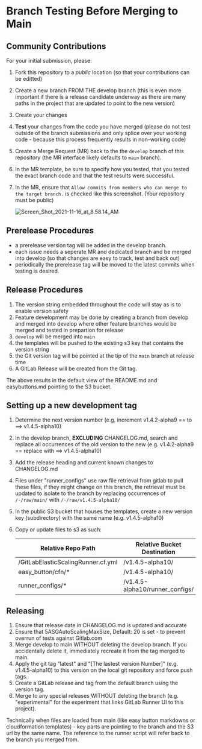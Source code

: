 
# Branch Testing Before Merging to Main

## Community Contributions

For your initial submission, please:

1. Fork this repository to a *public* location (so that your contributions can be editted)
2. Create a new branch FROM THE develop branch (this is even more important if there is a release candidate underway as there are many paths in the project that are updated to point to the new version)
3. Create your changes
4. **Test** your changes from the code you have merged (please do not test outside of the branch submissions and only splice over your working code - because this process frequently results in non-working code)
5. Create a Merge Request (MR) back to the the `develop` branch of this repository (the MR interface likely defaults to `main` branch).
6. In the MR template, be sure to specify how you tested, that you tested the exact branch code and that the test results were successful.
7. In the MR, ensure that `Allow commits from members who can merge to the target branch.` is checked like this screenshot. (Your repository must be public)

    ![Screen_Shot_2021-11-16_at_8.58.14_AM](/uploads/bcddc8865c83be2de14c08934394791c/Screen_Shot_2021-11-16_at_8.58.14_AM.png)

## Prerelease Procedures

- a prerelease version tag will be added in the develop branch.
- each issue needs a seperate MR and dedicated branch and be merged into develop (so that changes are easy to track, test and back out)
- periodically the prerelease tag will be moved to the latest commits when testing is desired.

## Release Procedures

1. The version string embedded throughout the code will stay as is to enable version safety
2. Feature development may be done by creating a branch from develop and merged into develop where other feature branches would be merged and tested in prepartion for release
3. `develop` will be merged into `main`
4. the templates will be pushed to the existing s3 key that contains the version string
5. the Git version tag will be pointed at the tip of the `main` branch at release time
6. A GitLab Release will be created from the Git tag.

The above results in the default view of the README.md and easybuttons.md pointing to the S3 bucket.

## Setting up a new development tag
1. Determine the next version number (e.g. increment v1.4.2-alpha9 == to ==> v1.4.5-alpha10)

2. In the develop branch, **EXCLUDING** CHANGELOG.md, search and replace all occurrences of the old version to the new (e.g. v1.4.2-alpha9 == replace with ==> v1.4.5-alpha10)

3. Add the release heading and current known changes to CHANGELOG.md

3. Files under "runner_configs" use raw file retrieval from gitlab to pull these files, if they might change on this branch, the retrieval must be updated to isolate to the branch by replacing occurrences of `/-/raw/main/` with `/-/raw/v1.4.5-alpha10/`

4. In the public S3 bucket that houses the templates, create a new version key (subdirectory) with the same name (e.g. v1.4.5-alpha10)

5. Copy or update files to s3 as such:

   | Relative Repo Path                 | Relative Bucket Destination |
   | ---------------------------------- | --------------------------- |
   | /GitLabElasticScalingRunner.cf.yml | /v1.4.5-alpha10/                           |
   | easy_button/cfn/*                  | /v1.4.5-alpha10/                           |
   | runner_configs/*                   | /v1.4.5-alpha10/runner_configs/            |

## Releasing
1. Ensure that release date in CHANGELOG.md is updated and accurate
2. Ensure that 5ASGAutoScalingMaxSize, Default: 20 is set - to prevent overrun of tests against Gitlab.com
3. Merge develop to main WITHOUT deleting the develop branch.  If you accidentally delete it, immediately recreate it from the tag merged to main.
4. Apply the git tag "latest" and "[The lastest version Number]" (e.g. v1.4.5-alpha10) to this version on the local git repository and force push tags.
5. Create a GitLab release and tag from the default branch using the version tag.
6. Merge to any special releases WITHOUT deleting the branch (e.g. "experimental" for the experiment that links GitLab Runner UI to this project).

Technically when files are loaded from main (like easy button markdowns or cloudformation templates) - key parts are pointing to the branch and the S3 url by the same name. The reference to the runner script will refer back to the branch you merged from.
